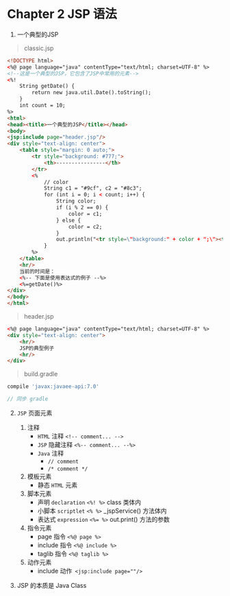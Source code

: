 # Chapter 2 JSP 语法

1. 一个典型的JSP

  > classic.jsp

  ```html
  <!DOCTYPE html>
  <%@ page language="java" contentType="text/html; charset=UTF-8" %>
  <!--这是一个典型的JSP，它包含了JSP中常用的元素-->
  <%!
      String getDate() {
          return new java.util.Date().toString();
      }
      int count = 10;
  %>
  <html>
  <head><title>一个典型的JSP</title></head>
  <body>
  <jsp:include page="header.jsp"/>
  <div style="text-align: center">
      <table style="margin: 0 auto;">
          <tr style="background: #777;">
              <th>----------------</th>
          </tr>
          <%
              // color
              String c1 = "#9cf", c2 = "#8c3";
              for (int i = 0; i < count; i++) {
                  String color;
                  if (i % 2 == 0) {
                      color = c1;
                  } else {
                      color = c2;
                  }
                  out.println("<tr style=\"background:" + color + ";\"><td>-</td></tr>");
              }
          %>
      </table>
      <hr/>
      当前的时间是：
      <%-- 下面是使用表达式的例子 --%>
      <%=getDate()%>
  </div>
  </body>
  </html>
  ```
    
  > header.jsp

  ```html
  <%@ page language="java" contentType="text/html; charset=UTF-8" %>
  <div style="text-align: center">
      <hr/>
      JSP的典型例子
      <hr/>
  </div>
  ```
    
  > build.gradle
    
  ```gradle
  compile 'javax:javaee-api:7.0'
  
  // 同步 gradle
  ```

2. `JSP` 页面元素
    1. 注释
        - `HTML` 注释 `<!-- comment... -->`
        - `JSP` 隐藏注释 `<%-- comment... --%>`
        - `Java` 注释 
          - `// comment`
          - `/* comment */`
    2. 模板元素
        - 静态 `HTML` 元素
    3. 脚本元素
        - 声明 `declaration` `<%! %>` class 类体内
        - 小脚本 `scriptlet` `<% %>` _jspService() 方法体内
        - 表达式 `expression` `<%= %>` out.print() 方法的参数
    4. 指令元素
        - page 指令 `<%@ page %>`
        - include 指令 `<%@ include %>`
        - taglib 指令 `<%@ taglib %>`
    5. 动作元素
        - include 动作` <jsp:include page=""/>`
    
3. JSP 的本质是 Java Class